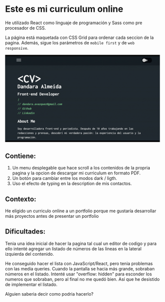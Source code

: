 # Este es mi curriculum online

He utilizado React como linguaje de programación y Sass como pre procesador de CSS. 

La página está maquetada con CSS Grid para ordenar cada seccion de la pagina. Además, sigue los parámetros de `mobile first` y de `web responsive`. 

![](demo.gif)

## Contiene:
1) Un menu desplegable que hace scroll a los contenidos de la propria pagina y la opcion de descargar mi curriculum en formato PDF. 
2) Un botón para cambiar entre los modos dark / ligth. 
3) Uso el efecto de typing en la description de mis contactos. 

## Contexto:
He eligido un curriculo online a un portfolio porque me gustaría desarrollar más proyectos antes de presentar un portfolio 

## Dificultades:
Tenia una idea inicial de hacer la pagina tal cual un editor de codigo y para ello intenté agregar un listado de números de las lineas en la lateral izquierda del contenido. 

He conseguido hacer el lista con JavaScript/React, pero tenia problemas con las media queries. Cuando la pantalla se hacia más grande, sobraban números en el listado. Intenté usar "overflow: hidden" para esconder los numeros que sobraban, pero al final no me quedó bien. Así que he desistido de implementar el listado.

Alguien saberia decir como podria hacerlo?

